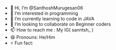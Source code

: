 - 👋 Hi, I’m @SanthoshMurugesan06
- 👀 I’m interested in programming
- 🌱 I’m currently learning to code in JAVA
- 💞️ I’m looking to collaborate on Beginner coders
- 📫 How to reach me : My IG( sanntsh_ )
- 😄 Pronouns: He/Him
- ⚡ Fun fact: 

<!---
SanthoshMurugesan06/SanthoshMurugesan06 is a ✨ special ✨ repository because its `README.md` (this file) appears on your GitHub profile.
You can click the Preview link to take a look at your changes.
--->
